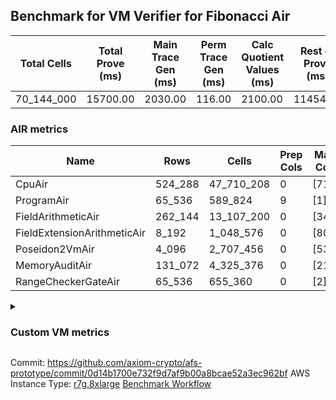## Benchmark for VM Verifier for Fibonacci Air
| Total Cells | Total Prove (ms) | Main Trace Gen (ms) | Perm Trace Gen (ms) | Calc Quotient Values (ms) | Rest of Prove (ms) |
|-----------------------------|-----------------------|--------------------------|--------------------------|-----------------|----------------|
| 70_144_000 | 15700.00 | 2030.00 | 116.00 | 2100.00 | 11454.00 |

### AIR metrics
| Name | Rows | Cells | Prep Cols | Main Cols | Perm Cols |
|------|------|-------|-----------|-----------|-----------|
| CpuAir               | 524_288    | 47_710_208  | 0     | [71] | [20] |
| ProgramAir           | 65_536     | 589_824     | 9     | [1] | [8] |
| FieldArithmeticAir   | 262_144    | 13_107_200  | 0     | [34] | [16] |
| FieldExtensionArithmeticAir | 8_192      | 1_048_576   | 0     | [80] | [48] |
| Poseidon2VmAir       | 4_096      | 2_707_456   | 0     | [537] | [124] |
| MemoryAuditAir       | 131_072    | 4_325_376   | 0     | [21] | [12] |
| RangeCheckerGateAir  | 65_536     | 655_360     | 0     | [2] | [8] |
<details>
<summary>

### Custom VM metrics

</summary>

| Name | Value |
|------|------:|
| Cpu                  | `        495_895` |
| FieldArithmetic      | `        164_539` |
| FieldExtension       | `          7_914` |
| Memory               | `        107_120` |
| Poseidon2            | `          3_309` |
| Program              | `         54_724` |
| RangeChecker         | `         65_536` |

#### Opcode metrics
| Name | Frequency | Trace Cells Contributed |
|------|------:|-----:|
| FADD                 | `        134_354` | `     14_180_208` |
| BNE                  | `         75_347` | `      5_349_637` |
| STOREW               | `         74_001` | `      6_198_084` |
| LOADW                | `         49_216` | `      3_576_341` |
| LOADW2               | `         38_007` | `      2_702_193` |
| SHINTW               | `         33_232` | `      3_057_344` |
| STOREW2              | `         21_346` | `      1_824_728` |
| FMUL                 | `         20_715` | `      2_241_897` |
| JAL                  | `         12_839` | `        911_590` |
| FSUB                 | `          9_467` | `      1_062_894` |
| HINT_INPUT           | `          4_769` | `        338_599` |
| CT_END               | `          3_921` | `        278_391` |
| CT_START             | `          3_921` | `        278_391` |
| BBE4MUL              | `          3_759` | `        570_381` |
| BEQ                  | `          3_429` | `        243_459` |
| COMP_POS2            | `          2_678` | `      1_628_224` |
| FE4ADD               | `          1_678` | `        254_386` |
| BBE4DIV              | `          1_239` | `        187_173` |
| FE4SUB               | `          1_238` | `        187_106` |
| PERM_POS2            | `            631` | `        383_648` |
| HINT_BITS            | `            104` | `          7_384` |
| FDIV                 | `              3` | `            315` |
| TERMINATE            | `              1` | `             71` |

### DSL counts
How many opcodes each DSL instruction generates:
| Name | Count |
|------|------:|
| For                  | `        117_162` |
| StoreHintWord        | `         58_471` |
| AddVI                | `         39_783` |
| Alloc                | `         39_094` |
| StoreE               | `         37_932` |
| LoadV                | `         30_112` |
| LoadE                | `         19_400` |
| LoadF                | `         17_279` |
| IfEqI                | `         14_495` |
| StoreV               | `         13_846` |
| ImmV                 | `         13_022` |
| StoreF               | `         10_959` |
| ImmF                 | `          7_240` |
| SubEF                | `          6_612` |
| AddEI                | `          6_244` |
| AssertEqF            | `          5_048` |
| HintInputVec         | `          4_769` |
| CycleTrackerEnd      | `          3_921` |
| CycleTrackerStart    | `          3_921` |
| SubVI                | `          3_900` |
| MulE                 | `          3_726` |
| AssertEqV            | `          3_640` |
| SubV                 | `          3_502` |
| AddFI                | `          3_309` |
| MulVI                | `          3_300` |
| MulV                 | `          3_224` |
| IfNe                 | `          2_817` |
| MulF                 | `          2_682` |
| Poseidon2CompressBabyBear | `          2_678` |
| AddV                 | `          2_274` |
| ImmE                 | `          2_068` |
| AddE                 | `          1_678` |
| MulEF                | `          1_656` |
| DivE                 | `          1_238` |
| SubE                 | `          1_238` |
| IfEq                 | `            743` |
| Poseidon2PermuteBabyBear | `            631` |
| IfNeI                | `            619` |
| AddEFFI              | `            524` |
| AssertEqE            | `            416` |
| SubVIN               | `            412` |
| MulEI                | `            165` |
| HintBitsF            | `            104` |
| AssertEqVI           | `             16` |
| SubEI                | `              8` |
| DivEIN               | `              5` |
| AssertEqEI           | `              4` |
| DivFIN               | `              3` |
| Halt                 | `              1` |
| MulFI                | `              1` |
</details>

Commit: https://github.com/axiom-crypto/afs-prototype/commit/0d14b1700e732f9d7af9b00a8bcae52a3ec962bf
AWS Instance Type: [r7g.8xlarge](https://instances.vantage.sh/aws/ec2/r7g.8xlarge)
[Benchmark Workflow](https://github.com/axiom-crypto/afs-prototype/actions/runs/10746554173)
